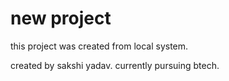 # new project

this project was created from local system.

created by sakshi yadav.
currently pursuing btech.


